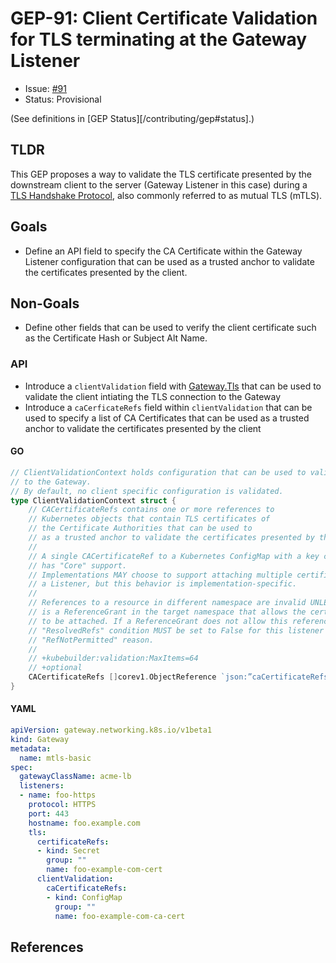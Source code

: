 # GEP-91: Client Certificate Validation for TLS terminating at the Gateway Listener

* Issue: [#91](https://github.com/kubernetes-sigs/gateway-api/issues/91)
* Status: Provisional

(See definitions in [GEP Status][/contributing/gep#status].)

## TLDR

This GEP proposes a way to validate the TLS certificate presented by the downstream client to the server
(Gateway Listener in this case) during a [TLS Handshake Protocol][], also commonly referred to as mutual TLS (mTLS).

## Goals
- Define an API field to specify the CA Certificate within the Gateway Listener configuration that can be used as a trusted anchor to validate the certificates presented by the client.

## Non-Goals
- Define other fields that can be used to verify the client certificate such as the Certificate Hash or Subject Alt Name. 

### API

* Introduce a `clientValidation` field with [Gateway.Tls][] that can be used to validate the client intiating the TLS connection
to the Gateway
* Introduce a `caCerficateRefs` field within `clientValidation` that can be used to specify a list of CA Certificates that
can be used as a trusted anchor to validate the certificates presented by the client

#### GO

```go
// ClientValidationContext holds configuration that can be used to validate the client intiating the TLS connection
// to the Gateway.
// By default, no client specific configuration is validated.
type ClientValidationContext struct {
    // CACertificateRefs contains one or more references to
    // Kubernetes objects that contain TLS certificates of
    // the Certificate Authorities that can be used to
    // as a trusted anchor to validate the certificates presented by the client.
    //
    // A single CACertificateRef to a Kubernetes ConfigMap with a key called `ca.crt`
    // has "Core" support.
    // Implementations MAY choose to support attaching multiple certificates to
    // a Listener, but this behavior is implementation-specific.
    //
    // References to a resource in different namespace are invalid UNLESS there
    // is a ReferenceGrant in the target namespace that allows the certificate
    // to be attached. If a ReferenceGrant does not allow this reference, the
    // "ResolvedRefs" condition MUST be set to False for this listener with the
    // "RefNotPermitted" reason.
    //
    // +kubebuilder:validation:MaxItems=64
    // +optional
    CACertificateRefs []corev1.ObjectReference `json:”caCertificateRefs,omitempty”`
}

```

#### YAML

```yaml
apiVersion: gateway.networking.k8s.io/v1beta1
kind: Gateway
metadata:
  name: mtls-basic
spec:
  gatewayClassName: acme-lb
  listeners:
  - name: foo-https
    protocol: HTTPS
    port: 443
    hostname: foo.example.com
    tls:
      certificateRefs:
      - kind: Secret
        group: ""
        name: foo-example-com-cert
      clientValidation:
        caCertificateRefs:
        - kind: ConfigMap
          group: ""
          name: foo-example-com-ca-cert
```

## References

[TLS Handshake Protocol]: https://www.rfc-editor.org/rfc/rfc5246#section-7.4
[Certificate Path Validation]: https://www.rfc-editor.org/rfc/rfc5280#section-6
[Gateway.TLS]: https://gateway-api.sigs.k8s.io/references/spec/#gateway.networking.k8s.io/v1beta1.GatewayTLSConfig
